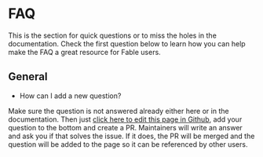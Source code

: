 # FAQ

This is the section for quick questions or to miss the holes in the documentation. Check the first question below to learn how you can help make the FAQ a great resource for Fable users.

## General

* How can I add a new question?

Make sure the question is not answered already either here or in the documentation. Then just [click here to edit this page in Github](https://github.com/fable-compiler/Fable/edit/master/docs/FAQ.md), add your question to the bottom and create a PR. Maintainers will write an answer and ask you if that solves the issue. If it does, the PR will be merged and the question will be added to the page so it can be referenced by other users.
